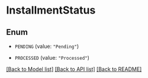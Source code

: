 # InstallmentStatus

## Enum


* `PENDING` (value: `"Pending"`)

* `PROCESSED` (value: `"Processed"`)


[[Back to Model list]](../README.md#documentation-for-models) [[Back to API list]](../README.md#documentation-for-api-endpoints) [[Back to README]](../README.md)


